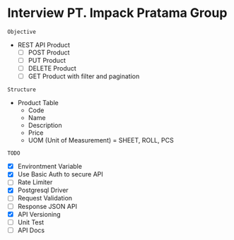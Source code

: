 # Interview PT. Impack Pratama Group

`` Objective ``

- REST API Product
  - [ ] POST Product
  - [ ] PUT Product
  - [ ] DELETE Product
  - [ ] GET Product with filter and pagination

`` Structure ``

- Product Table
  - Code
  - Name
  - Description
  - Price
  - UOM (Unit of Measurement) = SHEET, ROLL, PCS

`` TODO ``

- [x] Environtment Variable
- [x] Use Basic Auth to secure API
- [ ] Rate Limiter
- [x] Postgresql Driver
- [ ] Request Validation
- [ ] Response JSON API
- [x] API Versioning
- [ ] Unit Test
- [ ] API Docs
